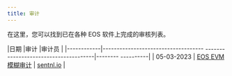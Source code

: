 ```yaml
---
title: 审计
---
```


在这里，您可以找到已在各种 EOS 软件上完成的审核列表。

|日期 |审计 |审计员 |
|------------|------------------------------------ --------------------------------------|-------- ----------|
| 05-03-2023 | [EOS EVM 模糊审计](./05_03_2023_eos_evm_fuzzing_audit_sentnl.pdf) | [sentnl.io](https://sentnl.io/) |
